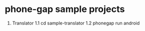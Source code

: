 phone-gap sample projects
=========================
1. Translator
 1.1 cd sample-translator
 1.2 phonegap run android
 
